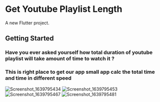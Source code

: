 # Get Youtube Playlist Length

A new Flutter project.

## Getting Started

### Have you ever asked yourself how total duration of youtube playlist will take amount of time to watch it ?
### This is right place to get our app small app calc the total time and time in different speed
![Screenshot_1639795434](https://user-images.githubusercontent.com/70527079/146687190-6f8904fd-727a-4567-81fd-79d6759e2f86.png)
![Screenshot_1639795453](https://user-images.githubusercontent.com/70527079/146687197-d135e1bf-99e1-4952-af4c-eb936eca469e.png)
![Screenshot_1639795467](https://user-images.githubusercontent.com/70527079/146687202-c79b0c33-45b5-4c38-bfd4-d2df0c4c8fed.png)
![Screenshot_1639795481](https://user-images.githubusercontent.com/70527079/146687205-14ec6486-788f-4e66-a094-5183112c4997.png)
